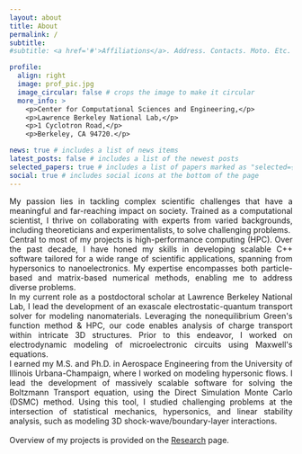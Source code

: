 ```yaml
---
layout: about
title: About
permalink: /
subtitle: 
#subtitle: <a href='#'>Affiliations</a>. Address. Contacts. Moto. Etc.

profile:
  align: right
  image: prof_pic.jpg
  image_circular: false # crops the image to make it circular
  more_info: >
    <p>Center for Computational Sciences and Engineering,</p>
    <p>Lawrence Berkeley National Lab,</p>
    <p>1 Cyclotron Road,</p>
    <p>Berkeley, CA 94720.</p>

news: true # includes a list of news items
latest_posts: false # includes a list of the newest posts
selected_papers: true # includes a list of papers marked as "selected={true}"
social: true # includes social icons at the bottom of the page
---
```

<div align="justify">
My passion lies in tackling complex scientific challenges that have a meaningful and far-reaching impact on society. Trained as a computational scientist, I thrive on collaborating with experts from varied backgrounds, including theoreticians and experimentalists, to solve challenging problems.
</div>
<b></b>

<div align="justify">
Central to most of my projects is high-performance computing (HPC). Over the past decade, I have honed my skills in developing scalable C++ software tailored for a wide range of scientific applications, spanning from hypersonics to nanoelectronics. My expertise encompasses both particle-based and matrix-based numerical methods, enabling me to address diverse problems.
</div>
<b></b>

<div align="justify">
In my current role as a postdoctoral scholar at Lawrence Berkeley National Lab, I lead the development of an exascale electrostatic-quantum transport solver for modeling nanomaterials. Leveraging the nonequilibrium Green's function method & HPC, our code enables analysis of charge transport within intricate 3D structures. Prior to this endeavor, I worked on electrodynamic modeling of microelectronic circuits using Maxwell's equations.
</div>
<b></b>

<div align="justify">
I earned my M.S. and Ph.D. in Aerospace Engineering from the University of Illinois Urbana-Champaign, where I worked on modeling hypersonic flows.
I lead the development of massively scalable software for solving the Boltzmann Transport equation, using the Direct Simulation Monte Carlo (DSMC) method. 
Using this tool, I studied challenging problems at the intersection of statistical mechanics, hypersonics, and linear stability analysis, such as modeling 3D shock-wave/boundary-layer interactions.
</div>

<div align="justify">
<br>
Overview of my projects is provided on the <a href="https://saurabh-s-sawant.github.io/projects/">Research</a> page.
</div>
